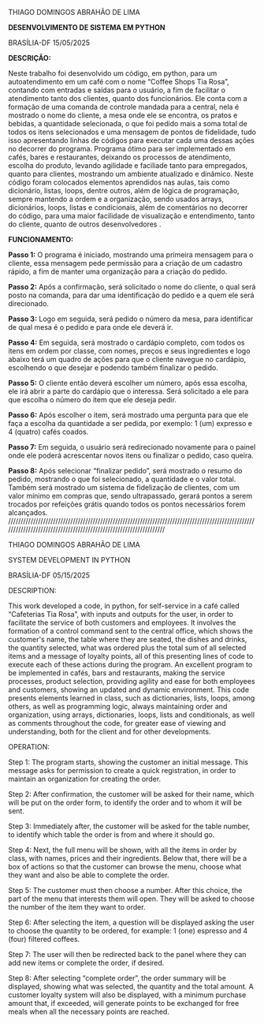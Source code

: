 THIAGO DOMINGOS ABRAHÃO DE LIMA 

**DESENVOLVIMENTO DE SISTEMA EM PYTHON** 

BRASÍLIA-DF 15/05/2025 



**DESCRIÇÃO:** 

  Neste  trabalho  foi  desenvolvido  um  código,  em  python,  para  um autoatendimento em um café com o nome “Coffee Shops Tia Rosa”, contando com entradas e saídas para o usuário, a fim de facilitar o atendimento tanto dos clientes, quanto dos funcionários. Ele conta com a formação de uma comanda de controle mandada para a central, nela é mostrado o nome do cliente, a mesa onde ele se encontra, os pratos e bebidas, a quantidade selecionada, o que foi pedido mais a soma total de todos os itens selecionados e uma mensagem de pontos de fidelidade, tudo isso apresentando linhas de códigos para executar cada uma dessas ações no decorrer do programa.
    Programa ótimo para ser implementado em cafés, bares e restaurantes, deixando os processos de atendimento, escolha do produto, levando agilidade e faciliade tanto para empregados, quanto para clientes, mostrando um ambiente atualizado e dinâmico.
  Neste código foram colocados elementos aprendidos nas aulas, tais como dicionário, listas, loops, dentre outros, além de lógica de programação, sempre mantendo a ordem e a organização, sendo usados arrays, dicionários, loops, listas e condicionais, além de comentários no decorrer do código,  para uma maior facilidade de visualização e entendimento, tanto do cliente, quanto de outros desenvolvedores . 




**FUNCIONAMENTO:** 

**Passo 1:** O programa é iniciado, mostrando uma primeira mensagem para o cliente, essa mensagem pede permissão para a criação de um cadastro rápido, a fim de manter uma organização para a criação do pedido. 

**Passo 2:** Após a confirmação, será solicitado o nome do cliente, o qual será posto na comanda, para dar uma identificação do pedido e a quem ele será direcionado. 

**Passo 3:** Logo em seguida, será pedido o número da mesa, para identificar de qual mesa é o pedido e para onde ele deverá ir. 

**Passo 4:** Em seguida, será mostrado o cardápio completo, com todos os itens em ordem por classe, com nomes, preços e seus ingredientes e logo abaixo terá um quadro de ações para que o cliente navegue no cardápio, escolhendo o que desejar e podendo também finalizar o pedido. 

**Passo 5:** O cliente então deverá escolher um número, após essa escolha, ele irá abrir a parte do cardápio que o interessa. Será solicitado a ele para que escolha o número do item que ele deseja pedir. 

**Passo 6:** Após escolher o item, será mostrado uma pergunta para que ele faça a escolha da quantidade a ser pedida, por exemplo: 1 (um) expresso e 4 (quatro) cafés coados. 

**Passo 7:** Em seguida, o usuário será redirecionado novamente para o painel onde ele poderá acrescentar novos itens ou finalizar o pedido, caso queira. 

**Passo 8:** Após selecionar “finalizar pedido”, será mostrado o resumo do pedido, mostrando o que foi selecionado, a quantidade e o valor total. Também será mostrado  um  sistema  de  fidelização  de  clientes,  com  um  valor  mínimo  em compras que, sendo ultrapassado, gerará pontos a serem trocados por refeições grátis quando todos os pontos necessários forem alcançados. //////////////////////////////////////////////////////////////////////////////////////////////////////////////////////////////////////////////////////////////////



THIAGO DOMINGOS ABRAHÃO DE LIMA

SYSTEM DEVELOPMENT IN PYTHON

BRASÍLIA-DF 05/15/2025

DESCRIPTION:

This work developed a code, in python, for self-service in a café called “Cafeterias Tia Rosa”, with inputs and outputs for the user, in order to facilitate the service of both customers and employees. It involves the formation of a control command sent to the central office, which shows the customer's name, the table where they are seated, the dishes and drinks, the quantity selected, what was ordered plus the total sum of all selected items and a message of loyalty points, all of this presenting lines of code to execute each of these actions during the program. An excellent program to be implemented in cafés, bars and restaurants, making the service processes, product selection, providing agility and ease for both employees and customers, showing an updated and dynamic environment. This code presents elements learned in class, such as dictionaries, lists, loops, among others, as well as programming logic, always maintaining order and organization, using arrays, dictionaries, loops, lists and conditionals, as well as comments throughout the code, for greater ease of viewing and understanding, both for the client and for other developments.

OPERATION:

Step 1: The program starts, showing the customer an initial message. This message asks for permission to create a quick registration, in order to maintain an organization for creating the order.

Step 2: After confirmation, the customer will be asked for their name, which will be put on the order form, to identify the order and to whom it will be sent.

Step 3: Immediately after, the customer will be asked for the table number, to identify which table the order is from and where it should go.

Step 4: Next, the full menu will be shown, with all the items in order by class, with names, prices and their ingredients. Below that, there will be a box of actions so that the customer can browse the menu, choose what they want and also be able to complete the order.

Step 5: The customer must then choose a number. After this choice, the part of the menu that interests them will open. They will be asked to choose the number of the item they want to order.

Step 6: After selecting the item, a question will be displayed asking the user to choose the quantity to be ordered, for example: 1 (one) espresso and 4 (four) filtered coffees.

Step 7: The user will then be redirected back to the panel where they can add new items or complete the order, if desired.

Step 8: After selecting “complete order”, the order summary will be displayed, showing what was selected, the quantity and the total amount. A customer loyalty system will also be displayed, with a minimum purchase amount that, if exceeded, will generate points to be exchanged for free meals when all the necessary points are reached.




